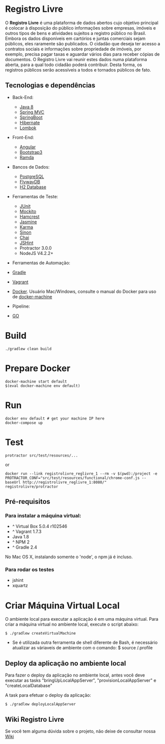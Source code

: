# Registro Livre

 O **Registro Livre** é uma plataforma de dados abertos cujo objetivo principal é colocar à disposição do público informações sobre empresas, imóveis e outros tipos de bens e atividades sujeitos a registro público no Brasil. Embora os dados disponíveis em cartórios e juntas comerciais sejam públicos, eles raramente são publicados. O cidadão que deseja ter acesso a contratos sociais e informações sobre propriedade de imóveis, por exemplo, precisa pagar taxas e aguardar vários dias para receber cópias de documentos. O Registro Livre vai reunir estes dados numa plataforma aberta, para a qual todo cidadão poderá contribuir. Desta forma, os registros públicos serão acessíveis a todos e tornados públicos de fato.

## Tecnologias e dependências
* Back-End:
  * [Java 8](http://docs.oracle.com/javase/8/)
  * [Spring MVC](https://spring.io/guides/gs/serving-web-content/)
  * [SpringBoot](http://projects.spring.io/spring-boot/)
  * [Hibernate](http://hibernate.org/)
  * [Lombok](https://projectlombok.org/)

* Front-End:
  * [Angular](https://angularjs.org/)
  * [Bootstrap3](http://getbootstrap.com/)
  * [Ramda](http://ramdajs.com/)

* Bancos de Dados:
  * [PostgreSQL](http://www.postgresql.org/)
  * [FlywayDB](http://flywaydb.org/)
  * [H2 Database](http://www.h2database.com/html/main.html)

* Ferramentas de Teste:
  * [JUnit](http://junit.org/)
  * [Mockito](http://mockito.org/)
  * [Hamcrest](https://code.google.com/p/hamcrest/wiki/Tutorial)
  * [Jasmine](http://jasmine.github.io/)
  * [Karma](http://karma-runner.github.io/)
  * [Sinon](http://sinonjs.org/)
  * [Chai](http://chaijs.com/)
  * [JSHint](http://jshint.com/)
  * Protractor 3.0.0
  * NodeJS V4.2.2+

* Ferramentas de Automação:
 * [Gradle](https://gradle.org/)
 * [Vagrant](https://www.vagrantup.com/)
 * [Docker](https://www.docker.com/). Usuário Mac/Windows, consulte o manual do Docker para uso de [docker-machine](https://docs.docker.com/machine/)

* Pipeline:
 * [GO](http://www.go.cd/)

# Build

```
./gradlew clean build
```

# Prepare Docker

```
docker-machine start default
$(eval docker-machine env default)
```

# Run
```
docker env default # get your machine IP here
docker-compose up
```

# Test

```
protractor src/test/resources/...
```

or 

```
docker run --link registrolivre_reglivre_1 --rm -v $(pwd):/project -e PROTRACTOR_CONF="src/test/resources/functional/chrome-conf.js --baseUrl http://registrolivre_reglivre_1:8080/" registrolivre/protractor
```

## Pré-requisitos

### Para instalar a máquina virtual:
* ^ Virtual Box 5.0.4 r102546
* ^ Vagrant 1.7.3
* Java 1.8
* ^ NPM 2
* ^ Gradle 2.4

No Mac OS X, instalando somente o 'node', o npm já é incluso.

### Para rodar os testes
* jshint
* xquartz

# Criar Máquina Virtual Local

O ambiente local para executar a aplicação é em uma máquina virtual.
Para criar a máquina virtual no ambiente local, execute o script abaixo:

```
$ ./gradlew createVirtualMachine
```

* Se é utilizada outra ferramenta de shell diferente de Bash, é necessário atualizar as váriaveis de ambiente com o comando:
$ source <RAIZ DO PROJETO>/.profile

## Deploy da aplicação no ambiente local

Para fazer o deploy da aplicação no ambiente local, antes você deve executar as tasks "bringUpLocalAppServer", "provisionLocalAppServer" e "createLocalDatabase"

A task para efetuar o deploy da aplicação:

```
$ ./gradlew deployLocalAppServer
```

## Wiki Registro Livre

Se você tem alguma dúvida sobre o projeto, não deixe de consultar nossa [Wiki](https://github.com/ThoughtWorksInc/registrolivre/wiki/Registro-Livre----OFFICIAL-WIKI)
